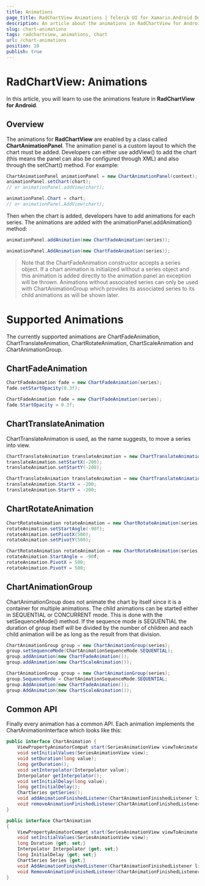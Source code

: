 ```yaml
---
title: Animations
page_title: RadChartView Animations | Telerik UI for Xamarin.Android Documentation
description: An article about the animations in RadChartView for Android. This article explains how to use the chart animations.
slug: chart-animations
tags: radchartview, animations, chart
url: /chart-animations
position: 10
publish: true
---
```


# RadChartView: Animations

In this article, you will learn to use the animations feature in **RadChartView for Android**.

## Overview

The animations for **RadChartView** are enabled by a class called **ChartAnimationPanel**. The animation panel is a custom layout to which the chart must be added.
Developers can either use addView() to add the chart (this means the panel can also be configured through XML) and also through the setChart() method. For example:

``` Java
ChartAnimationPanel animationPanel = new ChartAnimationPanel(context);
animationPanel.setChart(chart);
// or animationPanel.addView(chart);
```
```C#
animationPanel.Chart = chart;
// or animationPanel.AddView(chart);
```

Then when the chart is added, developers have to add animations for each series. The animations are added with the animationPanel.addAnimation() method:
```Java
animationPanel.addAnimation(new ChartFadeAnimation(series));
```
```C#
animationPanel.AddAnimation(new ChartFadeAnimation(series));
```

>Note that the ChartFadeAnimation constructor accepts a series object. If a chart animation is initialized without a series object and this animation is
added directly to the animation panel an exception will be thrown. Animations without associated series can only be used with ChartAnimationGroup which
provides its associated series to its child animations as will be shown later.

# Supported Animations

The currently supported animations are ChartFadeAnimation, ChartTranslateAnimation, ChartRotateAnimation, ChartScaleAnimation and ChartAnimationGroup.

## ChartFadeAnimation

```Java
ChartFadeAnimation fade = new ChartFadeAnimation(series);
fade.setStartOpacity(0.3f);
```
```C#
ChartFadeAnimation fade = new ChartFadeAnimation(series);
fade.StartOpacity = 0.3f;
```

## ChartTranslateAnimation

ChartTranslateAnimation is used, as the name suggests, to move a series into view.
```Java
ChartTranslateAnimation translateAnimation = new ChartTranslateAnimation(series);
translateAnimation.setStartX(-200);
translateAnimation.setStartY(-200);
```
```C#
ChartTranslateAnimation translateAnimation = new ChartTranslateAnimation(series);
translateAnimation.StartX = -200;
translateAnimation.StartY = -200;
``` 

## ChartRotateAnimation

```Java
ChartRotateAnimation rotateAnimation = new ChartRotateAnimation(series);
rotateAnimation.setStartAngle(-90f);
rotateAnimation.setPivotX(500);
rotateAnimation.setPivotY(500);
```
```C#
ChartRotateAnimation rotateAnimation = new ChartRotateAnimation(series);
rotateAnimation.StartAngle = -90f;
rotateAnimation.PivotX = 500;
rotateAnimation.PivotY = 500;
```

## ChartAnimationGroup

ChartAnimationGroup does not animate the chart by itself since it is a container for multiple animations.
The child animations can be started either in SEQUENTIAL or CONCURRENT mode. This is done with the setSequenceMode() method.
If the sequence mode is SEQUENTIAL the duration of group itself will be divided by the number of children and each child animation
will be as long as the result from that division.

```Java
ChartAnimationGroup group = new ChartAnimationGroup(series);
group.setSequenceMode(ChartAnimationSequenceMode.SEQUENTIAL);
group.addAnimation(new ChartFadeAnimation());
group.addAnimation(new ChartScaleAnimation());
```
```C#
ChartAnimationGroup group = new ChartAnimationGroup(series);
group.SequenceMode = ChartAnimationSequenceMode.SEQUENTIAL;
group.AddAnimation(new ChartFadeAnimation());
group.AddAnimation(new ChartScaleAnimation());
```

## Common API

Finally every animation has a common API. Each animation implements the ChartAnimationInterface which looks like this:
```Java
public interface ChartAnimation {
    ViewPropertyAnimatorCompat start(SeriesAnimationView viewToAnimate);
    void setInitialValues(SeriesAnimationView view);
    void setDuration(long value);
    long getDuration();
    void setInterpolator(Interpolator value);
    Interpolator getInterpolator();
    void setInitialDelay(long value);
    long getInitialDelay();
    ChartSeries getSeries();
    void addAnimationFinishedListener(ChartAnimationFinishedListener listener);
    void removeAnimationFinishedListener(ChartAnimationFinishedListener listener);
}
```
```C#
public interface ChartAnimation
{
	ViewPropertyAnimatorCompat start(SeriesAnimationView viewToAnimate);
    void setInitialValues(SeriesAnimationView view);
    long Duration {get; set;}
    Interpolator Interpolator {get; set;}
    long InitialDelay {get; set;}
    ChartSeries Series {get;}
    void AddAnimationFinishedListener(ChartAnimationFinishedListener listener);
    void RemoveAnimationFinishedListener(ChartAnimationFinishedListener listener);
}
```
